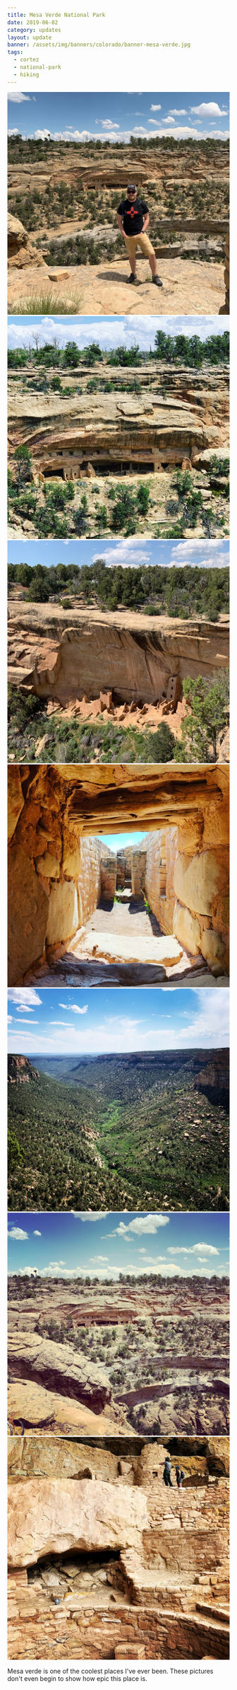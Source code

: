```yaml
---
title: Mesa Verde National Park
date: 2019-06-02
category: updates
layout: update
banner: /assets/img/banners/colorado/banner-mesa-verde.jpg
tags:
  - cortez
  - national-park
  - hiking
---
```


<div class="img-slider">
    <img src="/assets/img/updates/colorado/mesa-verde-np/mv-1.jpg">
    <img src="/assets/img/updates/colorado/mesa-verde-np/mv-2.jpg">
    <img src="/assets/img/updates/colorado/mesa-verde-np/mv-3.jpg">
    <img src="/assets/img/updates/colorado/mesa-verde-np/mv-4.jpg">
    <img src="/assets/img/updates/colorado/mesa-verde-np/mv-5.jpg">
    <img src="/assets/img/updates/colorado/mesa-verde-np/mv-6.jpg">
    <img src="/assets/img/updates/colorado/mesa-verde-np/mv-7.jpg">
</div>

<p class="text-center">
    Mesa verde is one of the coolest places I've ever been. These pictures don't even begin to show how epic this place is. 
</p>